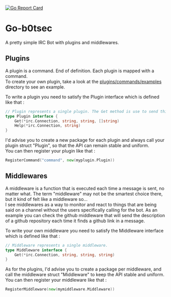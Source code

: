 [![Go Report Card](http://goreportcard.com/badge/Depado/go-b0tsec)](http://goreportcard.com/report/Depado/go-b0tsec)

# Go-b0tsec

A pretty simple IRC Bot with plugins and middlewares.

## Plugins

A plugin is a command. End of definition. Each plugin is mapped with a command.  
To create your own plugin, take a look at the [plugins/commands/examples](https://github.com/Depado/go-b0tsec/tree/master/plugins/commands/example) directory to see an example.

To write a plugin you need to satisfy the Plugin interface which is defined like that :

```go
// Plugin represents a single plugin. The Get method is use to send things.
type Plugin interface {
	Get(*irc.Connection, string, string, []string)
	Help(*irc.Connection, string)
}
```

I'd advise you to create a new package for each plugin and always call your plugin struct "Plugin", so that the API can remain stable and uniform.  
You can then register your plugin like that :

```go
RegisterCommand("command", new(myplugin.Plugin))
```

## Middlewares

A middleware is a function that is executed each time a message is sent, no matter what. The term "middleware" may not be the smartest choice there, but it kind of felt like a middleware so...  
I see middlewares as a way to monitor and react to things that are being said on a channel without the users specifically calling for the bot. As an example you can check the github middleware that will send the description of a github repository each time it finds a github link in a message.

To write your own middleware you need to satisfy the Middleware interface which is defined like that :

```go
// Middleware represents a single middleware.
type Middleware interface {
	Get(*irc.Connection, string, string, string)
}
```

As for the plugins, I'd advise you to create a package per middleware, and call the middleware struct "Middleware" to keep the API stable and uniform.  
You can then register your middleware like that :

```go
RegisterMiddleware(new(mymiddleware.Middleware))
```
